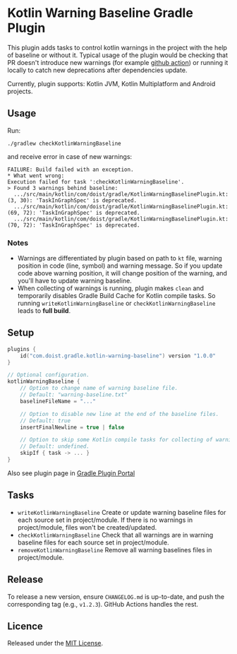 # Kotlin Warning Baseline Gradle Plugin

This plugin adds tasks to control kotlin warnings in the project with the help of baseline or without it. Typical usage of the plugin would be checking that PR doesn't introduce new warnings (for example [github action](.github/workflows/warning-check.yml)) or running it locally to catch new deprecations after dependencies update.

Currently, plugin supports: Kotlin JVM, Kotlin Multiplatform and Android projects.

## Usage

Run:
```shell
./gradlew checkKotlinWarningBaseline
```
and receive error in case of new warnings:
```
FAILURE: Build failed with an exception.
* What went wrong:
Execution failed for task ':checkKotlinWarningBaseline'.
> Found 3 warnings behind baseline:
  .../src/main/kotlin/com/doist/gradle/KotlinWarningBaselinePlugin.kt: (3, 30): 'TaskInGraphSpec' is deprecated. 
  .../src/main/kotlin/com/doist/gradle/KotlinWarningBaselinePlugin.kt: (69, 72): 'TaskInGraphSpec' is deprecated. 
  .../src/main/kotlin/com/doist/gradle/KotlinWarningBaselinePlugin.kt: (70, 72): 'TaskInGraphSpec' is deprecated. 
```

### Notes

- Warnings are differentiated by plugin based on path to `kt` file, warning position in code (line, symbol) and warning message. So if you update code above warning position, it will change position of the warning, and you'll have to update warning baseline.
- When collecting of warnings is running, plugin makes `clean` and temporarily disables Gradle Build Cache for Kotlin compile tasks. So running `writeKotlinWarningBaseline` or `checkKotlinWarningBaseline` leads to **full build**.

## Setup

```kotlin
plugins {
    id("com.doist.gradle.kotlin-warning-baseline") version "1.0.0"
}

// Optional configuration.
kotlinWarningBaseline {
    // Option to change name of warning baseline file. 
    // Default: "warning-baseline.txt" 
    baselineFileName = "..."

    // Option to disable new line at the end of the baseline files.
    // Default: true
    insertFinalNewline = true | false

    // Option to skip some Kotlin compile tasks for collecting of warnings.
    // Default: undefined.
    skipIf { task -> ... } 
}
```

Also see plugin page in [Gradle Plugin Portal](https://plugins.gradle.org/plugin/com.doist.gradle.kotlin-warning-baseline)

## Tasks

- `writeKotlinWarningBaseline` Create or update warning baseline files for each source set in project/module. If there is no warnings in project/module, files won't be created/updated.
- `checkKotlinWarningBaseline` Check that all warnings are in warning baseline files for each source set in project/module.
- `removeKotlinWarningBaseline` Remove all warning baselines files in project/module.

## Release

To release a new version, ensure `CHANGELOG.md` is up-to-date, and push the corresponding tag (e.g., `v1.2.3`). GitHub Actions handles the rest.

## Licence

Released under the [MIT License](https://opensource.org/licenses/MIT).
